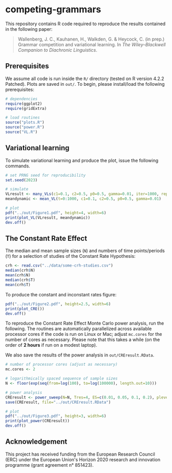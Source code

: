 # competing-grammars

This repository contains R code required to reproduce the results contained in the following paper:

> Wallenberg, J. C., Kauhanen, H., Walkden, G. & Heycock, C. (in prep.) Grammar competition and variational learning. In *The Wiley–Blackwell Companion to Diachronic Linguistics*.


## Prerequisites

We assume all code is run inside the `R/` directory (tested on R version 4.2.2 Patched). Plots are saved in `out/`. To begin, please install/load the following prerequisites:

```r
# dependencies
require(ggplot2)
require(gridExtra)

# load routines
source("plots.R")
source("power.R")
source("VL.R")
```

## Variational learning

To simulate variational learning and produce the plot, issue the following commands.

```r
# set PRNG seed for reproducibility
set.seed(2023)

# simulate
VLresult <- many_VLs(c1=0.1, c2=0.5, p0=0.5, gamma=0.01, iter=1000, reps=5)
meandynamic <- mean_VL(t=0:1000, c1=0.1, c2=0.5, p0=0.5, gamma=0.01)

# plot
pdf("../out/Figure1.pdf", height=4, width=6)
print(plot_VL(VLresult, meandynamic))
dev.off()
```


## The Constant Rate Effect

The median and mean sample sizes (`N`) and numbers of time points/periods (`T`) for a selection of studies of the Constant Rate Hypothesis:

```r
crh <- read.csv("../data/some-crh-studies.csv")
median(crh$N)
mean(crh$N)
median(crh$T)
mean(crh$T)
```

To produce the constant and inconstant rates figure:

```r
pdf("../out/Figure2.pdf", height=2.5, width=6)
print(plot_CRE())
dev.off()
```

To reproduce the Constant Rate Effect Monte Carlo power analysis, run the following. The routines are automatically parallelized across available processor cores if the code is run on Linux or Mac; adjust `mc.cores` for the number of cores as necessary. Please note that this takes a while (on the order of **2 hours** if run on a modest laptop).

We also save the results of the power analysis in `out/CREresult.RData`.

```r
# number of processor cores (adjust as necessary)
mc.cores <- 2

# logarithmically spaced sequence of sample sizes
N <- floor(exp(seq(from=log(100), to=log(100000), length.out=10)))

# power analysis
CREresult <- power_sweep(N=N, Tres=4, ES=c(0.01, 0.05, 0.1, 0.2), plevel=0.05, reps=1000, mc.cores=mc.cores)
save(CREresult, file="../out/CREresult.RData")

# plot
pdf("../out/Figure3.pdf", height=3, width=6)
print(plot_power(CREresult))
dev.off()
```


## Acknowledgement

This project has received funding from the European Research Council (ERC) under the European Union's Horizon 2020 research and innovation programme (grant agreement n° 851423).
